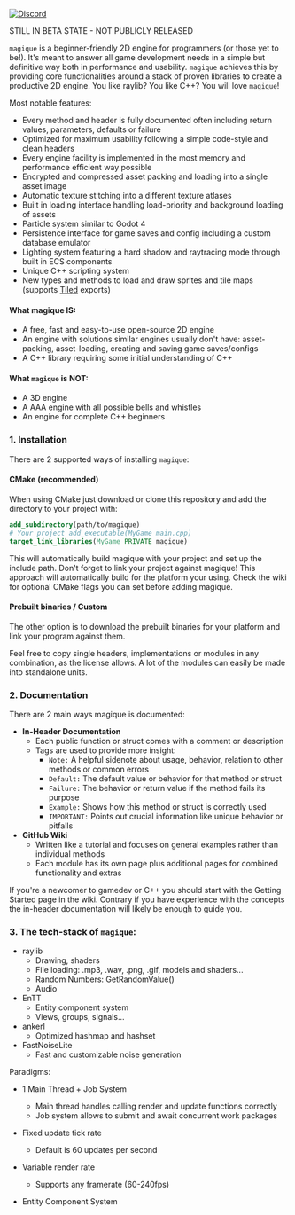 [![Discord](https://img.shields.io/badge/Discord-%235865F2.svg?&logo=discord&logoColor=white)](https://discord.gg/YAsvnxAmX7)

STILL IN BETA STATE - NOT PUBLICLY RELEASED

`magique` is a beginner-friendly 2D engine for programmers (or those yet to be!). It's meant to answer all game
development
needs in a simple but definitive way both in performance and usability. `magique` achieves this by providing core
functionalities around a stack of proven libraries to create a productive 2D engine. You like raylib? You like C++? You
will love `magique`!

Most notable features:

- Every method and header is fully documented often including return values, parameters, defaults or failure
- Optimized for maximum usability following a simple code-style and clean headers
- Every engine facility is implemented in the most memory and performance efficient way possible
- Encrypted and compressed asset packing and loading into a single asset image
- Automatic texture stitching into a different texture atlases
- Built in loading interface handling load-priority and background loading of assets
- Particle system similar to Godot 4
- Persistence interface for game saves and config including a custom database emulator
- Lighting system featuring a hard shadow and raytracing mode through built in ECS components
- Unique C++ scripting system
- New types and methods to load and draw sprites and tile maps (supports [Tiled](https://www.mapeditor.org/) exports)

#### What magique IS:

- A free, fast and easy-to-use open-source 2D engine
- An engine with solutions similar engines usually don't have: asset-packing, asset-loading, creating and saving
  game saves/configs
- A C++ library requiring some initial understanding of C++

#### What `magique` is NOT:

- A 3D engine
- A AAA engine with all possible bells and whistles
- An engine for complete C++ beginners

### 1. Installation

There are 2 supported ways of installing `magique`:

#### CMake (recommended)

When using CMake just download or clone this repository and add the directory to your project with:

```cmake
add_subdirectory(path/to/magique)
# Your project add_executable(MyGame main.cpp)
target_link_libraries(MyGame PRIVATE magique)
```

This will automatically build magique with your project and set up the include path. Don't forget to link your project
against magique! This approach will automatically build for the platform your using.
Check the wiki for optional CMake flags you can set before adding magique.

#### Prebuilt binaries / Custom

The other option is to download the prebuilt binaries for your platform and link your program against them.

Feel free to copy single headers, implementations or modules in any combination, as the license allows. A lot of the modules can easily be
made into
standalone units.

### 2. Documentation

There are 2 main ways magique is documented:

- **In-Header Documentation**
    - Each public function or struct comes with a comment or description
    - Tags are used to provide more insight:
        - `Note:` A helpful sidenote about usage, behavior, relation to other methods or common errors
        - `Default:` The default value or behavior for that method or struct
        - `Failure:` The behavior or return value if the method fails its purpose
        - `Example:` Shows how this method or struct is correctly used
        - `IMPORTANT:` Points out crucial information like unique behavior or pitfalls
- **GitHub Wiki**
    - Written like a tutorial and focuses on general examples rather than individual methods
    - Each module has its own page plus additional pages for combined functionality and extras

If you're a newcomer to gamedev or C++ you should start with the Getting Started page in the wiki.
Contrary if you have experience with the concepts the in-header documentation will likely be enough to guide you.

### 3. The tech-stack of `magique`:

- raylib
    - Drawing, shaders
    - File loading: .mp3, .wav, .png, .gif, models and shaders...
    - Random Numbers: GetRandomValue()
    - Audio
- EnTT
    - Entity component system
    - Views, groups, signals...
- ankerl
    - Optimized hashmap and hashset
- FastNoiseLite
    - Fast and customizable noise generation

Paradigms:

- 1 Main Thread + Job System
    - Main thread handles calling render and update functions correctly
    - Job system allows to submit and await concurrent work packages

- Fixed update tick rate
    - Default is 60 updates per second
- Variable render rate
    - Supports any framerate (60-240fps)
- Entity Component System